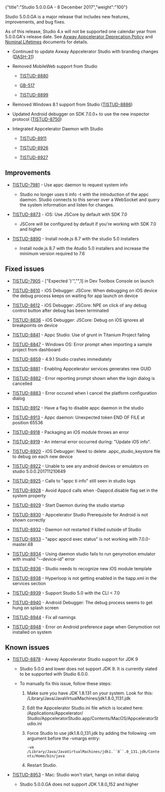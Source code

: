 {"title":"Studio 5.0.0.GA - 8 December 2017","weight":"100"}

Studio 5.0.0.GA is a major release that includes new features, improvements, and bug fixes.

As of this release, Studio 4.x will not be supported one calendar year from 5.0.0.GA's release date. See [Axway Appcelerator Deprecation Policy](/docs/appc/AMPLIFY_Appcelerator_Services_Overview/Axway_Appcelerator_Deprecation_Policy/) and [Nominal Lifetimes](/docs/appc/AMPLIFY_Appcelerator_Services_Overview/Axway_Appcelerator_Product_Lifecycle/#nominal-lifetimes) documents for details.

* Continued to update Axway Appcelerator Studio with branding changes ([DASH-31](https://jira.appcelerator.org/browse/DASH-31))

* Removed MobileWeb support from Studio

    * [TISTUD-8880](https://jira.appcelerator.org/browse/TISTUD-8880)

    * [GB-517](https://jira.appcelerator.org/browse/GB-517)

    * [TISTUD-8899](https://jira.appcelerator.org/browse/TISTUD-8899)

* Removed Windows 8.1 support from Studio ([TISTUD-8886](https://jira.appcelerator.org/browse/TISTUD-8886))

* Updated Android debugger on SDK 7.0.0+ to use the new inspector protocol ([TISTUD-8750](https://jira.appcelerator.org/browse/TISTUD-8750))

* Integrated Appcelerator Daemon with Studio

    * [TISTUD-8911](https://jira.appcelerator.org/browse/TISTUD-8911)

    * [TISTUD-8926](https://jira.appcelerator.org/browse/TISTUD-8926)

    * [TISTUD-8927](https://jira.appcelerator.org/browse/TISTUD-8927)

## Improvements

* [TISTUD-7981](https://jira.appcelerator.org/browse/TISTUD-7981) - Use appc daemon to request system info

    * Studio no longer uses ti info -t <platform> with the introduction of the appc daemon. Studio connects to this server over a WebSocket and query the system information and listen for changes.

* [TISTUD-8873](https://jira.appcelerator.org/browse/TISTUD-8873) - iOS: Use JSCore by default with SDK 7.0

    * JSCore will be configured by default if you're working with SDK 7.0 and higher

* [TISTUD-8890](https://jira.appcelerator.org/browse/TISTUD-8890) - Install node.js 8.7 with the studio 5.0 installers

    * Install node.js 8.7 with the Atudio 5.0 installers and increase the minimum version required to 7.6

## Fixed issues

* [TISTUD-7905](https://jira.appcelerator.org/browse/TISTUD-7905) - \["Expected ')'","",1\] in Dev Toolbox Console on launch

* [TISTUD-8610](https://jira.appcelerator.org/browse/TISTUD-8610) - iOS Debugger: JSCore: When debugging on iOS device the debug process keeps on waiting for app launch on device

* [TISTUD-8612](https://jira.appcelerator.org/browse/TISTUD-8612) - iOS Debugger: JSCore: NPE on click of any debug control button after debug has been terminated

* [TISTUD-8636](https://jira.appcelerator.org/browse/TISTUD-8636) - iOS Debugger: JSCore: Debug on iOS ignores all breakpoints on device

* [TISTUD-8841](https://jira.appcelerator.org/browse/TISTUD-8841) - Appc Studio: Use of grunt in Titanium Project failing

* [TISTUD-8847](https://jira.appcelerator.org/browse/TISTUD-8847) - Windows OS: Error prompt when importing a sample project from dashboard

* [TISTUD-8859](https://jira.appcelerator.org/browse/TISTUD-8859) - 4.9.1 Studio crashes immediately

* [TISTUD-8881](https://jira.appcelerator.org/browse/TISTUD-8881) - Enabling Appcelerator services generates new GUID

* [TISTUD-8882](https://jira.appcelerator.org/browse/TISTUD-8882) - Error reporting prompt shown when the login dialog is cancelled

* [TISTUD-8883](https://jira.appcelerator.org/browse/TISTUD-8883) - Error occured when I cancel the platform configuration dialog

* [TISTUD-8912](https://jira.appcelerator.org/browse/TISTUD-8912) - Have a flag to disable appc daemon in the studio

* [TISTUD-8913](https://jira.appcelerator.org/browse/TISTUD-8913) - Appc daemon: Unexpected token END OF FILE at position 65536

* [TISTUD-8918](https://jira.appcelerator.org/browse/TISTUD-8918) - Packaging an iOS module throws an error

* [TISTUD-8919](https://jira.appcelerator.org/browse/TISTUD-8919) - An internal error occurred during: "Update iOS info".

* [TISTUD-8920](https://jira.appcelerator.org/browse/TISTUD-8920) - iOS Debugger: Need to delete .appc\_studio\_keystore file to debug on each new device

* [TISTUD-8922](https://jira.appcelerator.org/browse/TISTUD-8922) - Unable to see any android devices or emulators on studio 5.0.0.201711210649

* [TISTUD-8925](https://jira.appcelerator.org/browse/TISTUD-8925) - Calls to "appc ti info" still seen in studio logs

* [TISTUD-8928](https://jira.appcelerator.org/browse/TISTUD-8928) - Avoid Appcd calls when -Dappcd.disable flag set in the system property

* [TISTUD-8929](https://jira.appcelerator.org/browse/TISTUD-8929) - Start Daemon during the studio startup

* [TISTUD-8930](https://jira.appcelerator.org/browse/TISTUD-8930) - Appcelerator Studio Prerequisite for Android is not shown correctly

* [TISTUD-8932](https://jira.appcelerator.org/browse/TISTUD-8932) - Daemon not restarted if killed outside of Studio

* [TISTUD-8933](https://jira.appcelerator.org/browse/TISTUD-8933) - "appc appcd exec status" is not working with 7.0.0-master.48

* [TISTUD-8934](https://jira.appcelerator.org/browse/TISTUD-8934) - Using daemon studio fails to run genymotion emulator with invalid "--device-id" error

* [TISTUD-8936](https://jira.appcelerator.org/browse/TISTUD-8936) - Studio needs to recognize new iOS module template

* [TISTUD-8938](https://jira.appcelerator.org/browse/TISTUD-8938) - Hyperloop is not getting enabled in the tiapp.xml in the services section

* [TISTUD-8939](https://jira.appcelerator.org/browse/TISTUD-8939) - Support Studio 5.0 with the CLI < 7.0

* [TISTUD-8940](https://jira.appcelerator.org/browse/TISTUD-8940) - Android Debugger: The debug process seems to get hung on splash screen

* [TISTUD-8944](https://jira.appcelerator.org/browse/TISTUD-8944) - Fix all namings

* [TISTUD-8948](https://jira.appcelerator.org/browse/TISTUD-8948) - Error on Android preference page when Genymotion not installed on system

## Known issues

* [TISTUD-8878](https://jira.appcelerator.org/browse/TISTUD-8878) - Axway Appcelerator Studio support for JDK 9

    * Studio 5.0.0 and lower does not support JDK 9. It is currently slated to be supported with Studio 6.0.0.

    * To manually fix this issue, follow these steps:

        1. Make sure you have JDK 1.8.131 on your system. Look for this: /Library/Java/JavaVirtualMachines/jdk1.8.0\_1131.jdk

        2. Edit the Appcelerator Studio.ini file which is located here: /Applications/Appcelerator/ Studio/AppceleratorStudio.app/Contents/MacOS/AppceleratorStudio.ini

        3. Force Studio to use jdk1.8.0\_131.jdk by adding the following \-vm argument before the \-vmargs entry:

            `-vm /Library/Java/JavaVirtualMachines/jdk1.``8``.0_131.jdk/Contents/Home/bin/java`

        4. Restart Studio.

* [TISTUD-8953](https://jira.appcelerator.org/browse/TISTUD-8953) - Mac: Studio won't start, hangs on initial dialog

    * Studio 5.0.0.GA does not support JDK 1.8.0\_152 and higher
